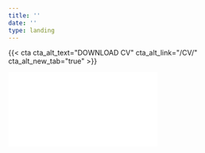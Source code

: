 ```yaml
---
title: ''
date: ''
type: landing
---
```

<!---NOTE: This site uses GoatCounter, an open-source, not-for-profit web analytics platform that does not track personal data or use any cookies. GoatCounter is a donation-supported and privacy-friendly alternative to Google Analytics or Matomo, intended for noncommercial or small-business websites. More information on the philosophy and mechanics of GoatCounter can be found here (<< https://www.goatcounter.com/why >>), and an open-source repository for the platform can be found here (<< https://github.com/arp242/goatcounter >>). --->

{{< cta cta_alt_text="DOWNLOAD CV" cta_alt_link="/CV/" cta_alt_new_tab="true" >}}

<html>
<head>
  <meta http-equiv="X-UA-Compatible" content="IE-edge">
  <meta name="viewport" content="width=device-width, initial-scale=1.0">
  <style>
    #myPDF {
      width: 90;
      height: 975px;
    }
  </style>
</head>
<body>
  <iframe id="Davis Daumler's CV" src="/uploads/Daumler_CV.pdf" frameborder="0"></iframe>
</body>
</html>
